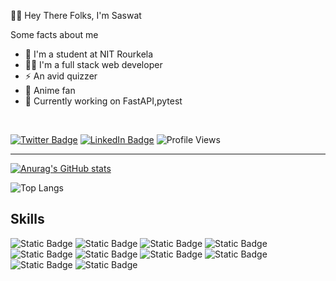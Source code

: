 
<!-- [![Visits Badge](https://badges.pufler.dev/visits/braydoncoyer/braydoncoyer)](https:braydoncoyer.dev) -->
 

🙋‍♂️ Hey There Folks, I'm Saswat 

Some facts about me
 
 - 🎒 I'm a student at NIT Rourkela
 - 🧑‍💻 I'm a full stack web developer
 - ⚡ An avid quizzer
 - 👾 Anime fan 
 - 🌱 Currently working on FastAPI,pytest

<br/>

[![Twitter Badge](https://img.shields.io/badge/Twitter-Profile-informational?style=flat&logo=twitter&logoColor=white&color=1CA2F1)](https://twitter.com/sasam1091)
[![LinkedIn Badge](https://img.shields.io/badge/LinkedIn-Profile-informational?style=flat&logo=linkedin&logoColor=white&color=0D76A8)](https://www.linkedin.com/in/saswat1091/)
![Profile Views](https://komarev.com/ghpvc/?username=saswat10&color=green)

<hr>

[![Anurag's GitHub stats](https://github-readme-stats.vercel.app/api?username=saswat10&theme=transparent)](https://github.com/saswat10/github-readme-stats)


![Top Langs](https://github-readme-stats.vercel.app/api/top-langs/?username=saswat10&size_weight=0.5&count_weight=0.5&theme=transparent&layout=compact)

 ## Skills
![Static Badge](https://img.shields.io/badge/react-logo?style=for-the-badge&logo=react&labelColor=white&color=blue)
![Static Badge](https://img.shields.io/badge/redux-logo?style=for-the-badge&logo=redux&labelColor=gray&color=purple)
![Static Badge](https://img.shields.io/badge/javascript-logo?style=for-the-badge&logo=javascript&labelColor=white&color=yellow)
![Static Badge](https://img.shields.io/badge/fastapi-logo?style=for-the-badge&logo=fastapi&labelColor=white&color=teal)
![Static Badge](https://img.shields.io/badge/tailwindcss-logo?style=for-the-badge&logo=tailwindcss&labelColor=white&color=teal)
![Static Badge](https://img.shields.io/badge/python-logo?style=for-the-badge&logo=python&labelColor=white&color=blue)
![Static Badge](https://img.shields.io/badge/postgresql-logo?style=for-the-badge&logo=postgresql&logoColor=white&labelColor=gray&color=blue)
![Static Badge](https://img.shields.io/badge/sqlite-logo?style=for-the-badge&logo=sqlite&labelColor=gray&color=skyblue)
![Static Badge](https://img.shields.io/badge/mongodb-logo?style=for-the-badge&logo=mongodb&labelColor=gray&color=darkgreen)
![Static Badge](https://img.shields.io/badge/svelte-logo?style=for-the-badge&logo=svelte&labelColor=white&color=orange)



 
